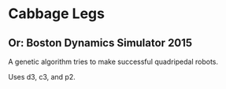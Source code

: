 Cabbage Legs
============
Or: Boston Dynamics Simulator 2015
----------------------------------

A genetic algorithm tries to make successful quadripedal robots.

Uses d3, c3, and p2.
